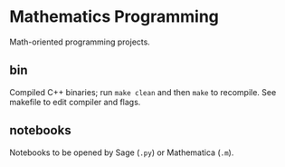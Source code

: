 # Mathematics Programming
Math-oriented programming projects. 

## bin
Compiled C++ binaries; run `make clean` and then `make` to recompile. See makefile to edit compiler and flags.

## notebooks
Notebooks to be opened by Sage (`.py`) or Mathematica (`.m`).
